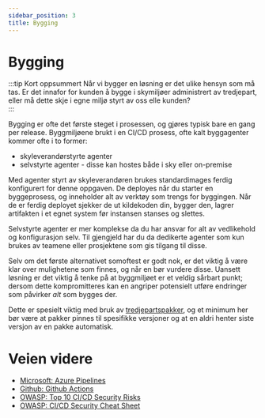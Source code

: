 ```yaml
---
sidebar_position: 3
title: Bygging
---
```


# Bygging 
:::tip Kort oppsummert
Når vi bygger en løsning er det ulike hensyn som må tas. Er det innafor for kunden å bygge i skymiljøer administrert av tredjepart, eller må dette skje i egne miljø styrt av oss elle kunden?  
:::

Bygging er ofte det første steget i prosessen, og gjøres typisk bare en gang per release. Byggmiljøene brukt i en CI/CD prosess, ofte kalt byggagenter kommer ofte i to former: 
* skyleverandørstyrte agenter
* selvstyrte agenter - disse kan hostes både i sky eller on-premise

Med agenter styrt av skyleverandøren brukes standardimages ferdig konfigurert for denne oppgaven. De deployes når du starter en byggeprosess, og inneholder alt av verktøy som trengs for byggingen. Når de er ferdig deployet sjekker de ut kildekoden din, bygger den, lagrer artifakten i et egnet system før instansen stanses og slettes. 

Selvstyrte agenter er mer komplekse da du har ansvar for alt av vedlikehold og konfigurasjon selv. Til gjengjeld har du da dedikerte agenter som kun brukes av teamene eller prosjektene som gis tilgang til disse. 

Selv om det første alternativet somoftest er godt nok, er det viktig å være klar over mulighetene som finnes, og når en bør vurdere disse. Uansett løsning er det viktig å tenke på at byggmiljøet er et veldig sårbart punkt; dersom dette kompromitteres kan en angriper potensielt utføre endringer som påvirker _alt_ som bygges der. 

Dette er spesielt viktig med bruk av [tredjepartspakker](../03_utvikle/05_software_supply_chain.md), og et minimum her bør være at pakker pinnes til spesifikke versjoner og at en aldri henter siste versjon av en pakke automatisk. 

# Veien videre
* [Microsoft: Azure Pipelines](https://learn.microsoft.com/en-us/azure/devops/pipelines/get-started/pipelines-get-started?view=azure-devops)
* [Github: Github Actions](https://docs.github.com/en/actions)
* [OWASP: Top 10 CI/CD Security Risks](https://owasp.org/www-project-top-10-ci-cd-security-risks/)
* [OWASP: CI/CD Security Cheat Sheet](https://cheatsheetseries.owasp.org/cheatsheets/CI_CD_Security_Cheat_Sheet.html)